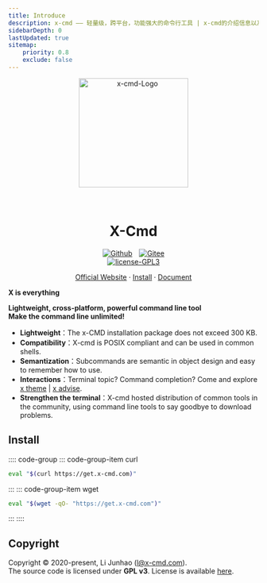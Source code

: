 ```yaml
---
title: Introduce
description: x-cmd —— 轻量级，跨平台，功能强大的命令行工具 | x-cmd的介绍信息以及使用教程，内含终端命令行主题，补全，代理，常用命令说明手册查找。
sidebarDepth: 0
lastUpdated: true
sitemap:
    priority: 0.8
    exclude: false
---
```


<p align="center">
    <img width="220" src="/images/logo.png" alt="x-cmd-Logo">
</p>
<p align="center">
    <h1 align="center" style="padding-top: 2rem;">X-Cmd</h1>
</p>
<p align="center">
    <a href="https://github.com/x-cmd/x-cmd" target="_blank"><img src="https://img.shields.io/badge/Github-X--CMD-lightgrey?style=social&logo=github" alt="Github" style="display:inline;margin:0 10px 0 0;"></a>
    <a href="https://gitee.com/x-cmd/x-cmd" target="_blank"><img src="https://img.shields.io/badge/Gitee-X--CMD-lightgrey?style=social&logo=gitee" alt="Gitee"></a>
    <br/>
    <a href="https://github.com/x-cmd/x-cmd/blob/main/LICENSE" target="_blank"><img src="https://img.shields.io/badge/License-GPL--3.0-blue?style=flat-square" alt="license-GPL3"></a>
</p>

<p align="center">
<a href="https://x-cmd.com">Official Website</a>
  ·
  <a href="#Install">Install</a>
  ·
  <a href="https://x-cmd.com/en/guide/">Document</a>
</p>


**X is everything**

**Lightweight, cross-platform, powerful command line tool<br>
Make the command line unlimited!**

- **Lightweight**：The x-CMD installation package does not exceed 300 KB.
- **Compatibility**：X-cmd is POSIX compliant and can be used in common shells.
- **Semantization**：Subcommands are semantic in object design and easy to remember how to use.
- **Interactions**：Terminal topic? Command completion? Come and explore [x theme](/en/guide/theme.html) | [x advise](/en/guide/advise.html).
- **Strengthen the terminal**：X-cmd hosted distribution of common tools in the community, using command line tools to say goodbye to download problems.

## Install

:::: code-group
::: code-group-item curl
```bash
eval "$(curl https://get.x-cmd.com)"
```
:::
::: code-group-item wget
```bash
eval "$(wget -qO- "https://get.x-cmd.com")"
```
:::
::::

## Copyright
Copyright © 2020-present, Li Junhao (l@x-cmd.com).<br>
The source code is licensed under **GPL v3**. License is available [here](https://github.com/x-cmd/x-cmd/blob/main/LICENSE).
